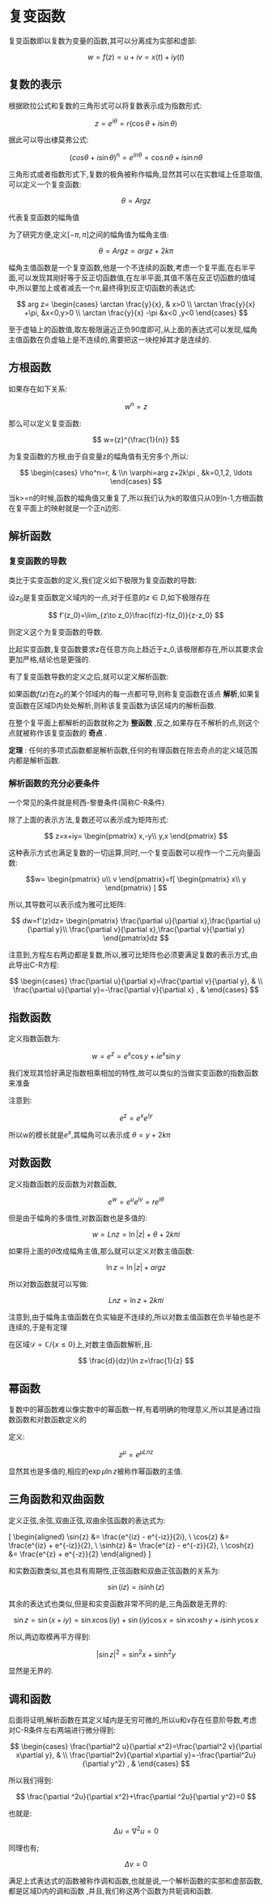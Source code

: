 # 复变函数

复变函数即以复数为变量的函数,其可以分离成为实部和虚部:

$$
w=f(z)=u+iv=x(t)+iy(t)
$$

## 复数的表示

根据欧拉公式和复数的三角形式可以将复数表示成为指数形式:

$$
z=e^{i\theta}=r(\cos \theta+i\sin\theta)
$$

据此可以导出棣莫弗公式:

$$
(cos\theta+i \sin \theta)^n=e^{in\theta}=\cos n \theta +i\sin n \theta
$$

三角形式或者指数形式下,复数的极角被称作幅角,显然其可以在实数域上任意取值,可以定义一个复变函数:

$$
\theta=Arg z
$$

代表复变函数的幅角值

为了研究方便,定义$[-\pi,\pi]$之间的幅角值为幅角主值:

$$
\theta=Arg z=arg z+2k\pi
$$

幅角主值函数是一个复变函数,他是一个不连续的函数,考虑一个复平面,在右半平面,可以发现其刚好等于反正切函数值,在左半平面,其值不落在反正切函数的值域中,所以要加上或者减去一个$\pi$,最终得到反正切函数的表达式:

$$
arg z=
\begin{cases} \arctan \frac{y}{x}, & x>0  \\ \arctan \frac{y}{x} +\pi, &x<0,y>0  \\
\arctan \frac{y}{x} -\pi &x<0 ,y<0
\end{cases}
$$

至于虚轴上的函数值,取左极限逼近正负90度即可,从上面的表达式可以发现,幅角主值函数在负虚轴上是不连续的,需要把这一块挖掉其才是连续的.

## 方根函数

如果存在如下关系:

$$
w^n=z
$$

那么可以定义复变函数:

$$
w={z}^{\frac{1}{n}}
$$

为复变函数的方根,由于自变量z的幅角值有无穷多个,所以:

$$
\begin{cases} \rho^n=r, &  \\n \varphi=arg z+2k\pi , &k=0,1,2, \ldots   \end{cases}
$$

当k>=n的时候,函数的幅角值又重复了,所以我们认为k的取值只从0到n-1,方根函数在复平面上的映射就是一个正n边形.

## 解析函数

### 复变函数的导数

类比于实变函数的定义,我们定义如下极限为复变函数的导数:

设$z_0$是复变函数定义域内的一点,对于任意的$z\in D$,如下极限存在

$$
f'(z_0)=\lim_{z\to z_0}\frac{f(z)-f(z_0)}{z-z_0}
$$

则定义这个为复变函数的导数.

比起实变函数,复变函数要求z在任意方向上趋近于z_0,该极限都存在,所以其要求会更加严格,结论也是更强的.

有了复变函数导数的定义之后,就可以定义解析函数:

如果函数$f(z)$在$z_0$的某个邻域内的每一点都可导,则称复变函数在该点 **解析**,如果复变函数在区域D内处处解析,则称该复变函数为该区域内的解析函数.

在整个复平面上都解析的函数就称之为 **整函数** ,反之,如果存在不解析的点,则这个点就被称作该复变函数的 **奇点** .

**定理** : 任何的多项式函数都是解析函数,任何的有理函数在除去奇点的定义域范围内都是解析函数.

### 解析函数的充分必要条件

一个常见的条件就是柯西-黎曼条件(简称C-R条件)

除了上面的表示方法,复数还可以表示成为矩阵形式:

$$
z=x+iy=
\begin{pmatrix}
    x,-y\\
    y,x
\end{pmatrix}
$$

这种表示方式也满足复数的一切运算,同时,一个复变函数可以视作一个二元向量函数:

$$w=
\begin{pmatrix}
    u\\
    v
\end{pmatrix}=f[
\begin{pmatrix}
    x\\
    y
\end{pmatrix}
]
$$

所以,其导数可以表示成为雅可比矩阵:

$$
dw=f'(z)dz=
\begin{pmatrix}
    \frac{\partial u}{\partial x},\frac{\partial u}{\partial y}\\
    \frac{\partial v}{\partial x},\frac{\partial v}{\partial y}
\end{pmatrix}dz
$$

注意到,方程左右两边都是复数,所以,雅可比矩阵也必须要满足复数的表示方式,由此导出C-R方程:

$$
\begin{cases} \frac{\partial u}{\partial x}=\frac{\partial v}{\partial y}, &  \\
\frac{\partial u}{\partial y}=-\frac{\partial v}{\partial x} , &  \end{cases}
$$

## 指数函数

定义指数函数为:

$$
w=e^z=e^x\cos y+ie^x \sin y
$$

我们发现其恰好满足指数相乘相加的特性,故可以类似的当做实变函数的指数函数来准备

注意到:

$$
e^z=e^xe^{iy}
$$

所以w的模长就是$e^x$,其幅角可以表示成 $\theta=y+2k\pi$
## 对数函数

定义指数函数的反函数为对数函数,

$$
e^w=e^u e^{iv}=re^{i\theta}
$$

但是由于幅角的多值性,对数函数也是多值的:

$$
w=Ln z=\ln|z|+\theta+2k\pi i
$$

如果将上面的$\theta$改成幅角主值,那么就可以定义对数主值函数:

$$
\ln z=\ln |z|+arg z
$$

所以对数函数就可以写做:

$$
Ln z=\ln z+2k\pi i
$$

注意到,由于幅角主值函数在负实轴是不连续的,所以对数主值函数在负半轴也是不连续的,于是有定理

在区域$\mathcal{D}=\mathbb{C}/\{x\le 0\}$上,对数主值函数解析,且:

$$
\frac{d}{dz}\ln z=\frac{1}{z}
$$

## 幂函数
复数中的幂函数难以像实数中的幂函数一样,有着明确的物理意义,所以其是通过指数函数和对数函数定义的

定义:

$$
z^\mu=e^{\mu Ln z}
$$

显然其也是多值的,相应的$\exp{\mu\ln z}$被称作幂函数的主值.

## 三角函数和双曲函数
定义正弦,余弦,双曲正弦,双曲余弦函数的表达式为:

\[
\begin{aligned}
    \sin{z} &= \frac{e^{iz} - e^{-iz}}{2i}, \\
    \cos{z} &= \frac{e^{iz} + e^{-iz}}{2}, \\
    \sinh{z} &= \frac{e^{z} - e^{-z}}{2}, \\
    \cosh{z} &= \frac{e^{z} + e^{-z}}{2}
\end{aligned}
\]

和实数函数类似,其也具有周期性,正弦函数和双曲正弦函数的关系为:

$$
\sin(iz)=i \sinh(z)
$$

其余的表达式也类似,但是和实变函数非常不同的是,三角函数是无界的:

$$
\sin z=\sin(x+iy)=\sin x \cos(iy)+\sin(iy)\cos x=\sin x \cosh y+i\sinh y\cos x 
$$

所以,两边取模再平方得到:

$$
|\sin z|^2=\sin^2x+\sinh^2y
$$

显然是无界的.

## 调和函数

后面将证明,解析函数在其定义域内是无穷可微的,所以u和v存在任意阶导数,考虑对C-R条件左右两端进行微分得到:

$$
\begin{cases} \frac{\partial^2 u}{\partial x^2}=\frac{\partial^2 v}{\partial x\partial y}, &  
\\ \frac{\partial^2v}{\partial x\partial y}=-\frac{\partial^2u}{\partial y^2} , &  \end{cases}
$$

所以我们得到:

$$
\frac{\partial ^2u}{\partial x^2}+\frac{\partial ^2u}{\partial y^2}=0
$$

也就是:

$$
\Delta u=\nabla^2 u=0
$$

同理也有;

$$
\Delta v=0
$$

满足上式表达式的函数被称作调和函数,也就是说,一个解析函数的实部和虚部函数,都是区域D内的调和函数
,并且,我们称这两个函数为共轭调和函数.